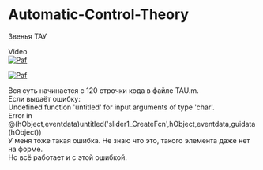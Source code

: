 # Automatic-Control-Theory
Звенья ТАУ

Video  
[![Paf](https://i9.ytimg.com/vi/pbcMGc4qycg/mq2.jpg?sqp=CJiNvPkF&rs=AOn4CLAXBAj47x-vykUqlsAhlIzf3315bw)](https://youtu.be/pbcMGc4qycg "Automatic Control Theory")  

[![Paf](https://i9.ytimg.com/vi/qLkQUC7ibT0/mq2.jpg?sqp=CJiNvPkF&rs=AOn4CLA7LirsBJQKtFZi5095YWBdXIkNjA)](https://youtu.be/qLkQUC7ibT0 "Automatic Control Theory")

Вся суть начинается с 120 строчки кода в файле TAU.m.  
Если выдаёт ошибку:  
Undefined function 'untitled' for input arguments of type 'char'.   
Error in @(hObject,eventdata)untitled('slider1_CreateFcn',hObject,eventdata,guidata(hObject))   
У меня тоже такая ошибка. Не знаю что это, такого элемента даже нет на форме.  
Но всё работает и с этой ошибкой.  
